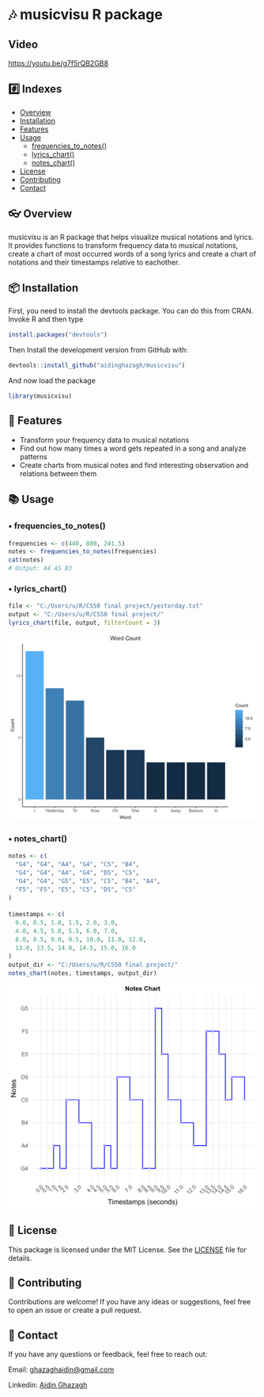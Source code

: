 # 🎶 musicvisu R package

## Video
<https://youtu.be/g7f5rQB2GB8>

## #️⃣ Indexes
- [Overview](#-overview)
- [Installation](#-installation)
- [Features](#-features)
- [Usage](#-usage)
  - [frequencies_to_notes()](#-frequencies_to_notes)
  - [lyrics_chart()](#-lyrics_chart)
  - [notes_chart()](#-notes_chart)
- [License](#-license)
- [Contributing](#-contributing)
- [Contact](#-contact)

## 👓 Overview

musicvisu is an R package that helps visualize musical notations and lyrics. It provides functions to transform frequency data to musical notations, create a chart of most occurred words of a song lyrics and create a chart of notations and their timestamps relative to eachother.

## 📦 Installation

First, you need to install the devtools package. You can do this from CRAN. Invoke R and then type
```r
install.packages("devtools")
```

Then Install the development version from GitHub with:
```r
devtools::install_github("aidinghazagh/musicvisu")
```

And now load the package
```r
library(musicvisu)
```

## 🚀 Features

- Transform your frequency data to musical notations
- Find out how many times a word gets repeated in a song and analyze patterns
- Create charts from musical notes and find interesting observation and relations between them

## 📚 Usage

### • frequencies_to_notes()
```r
frequencies <- c(440, 880, 241.5)
notes <- frequencies_to_notes(frequencies)
cat(notes)
# Output: A4 A5 B3
```

### • lyrics_chart()
```r
file <- "C:/Users/u/R/CS50 final project/yesterday.txt"
output <- "C:/Users/u/R/CS50 final project/"
lyrics_chart(file, output, filterCount = 3)
```
![lyrics_chart](word-chart.png)


### • notes_chart()
```r
notes <- c(
  "G4", "G4", "A4", "G4", "C5", "B4", 
  "G4", "G4", "A4", "G4", "D5", "C5", 
  "G4", "G4", "G5", "E5", "C5", "B4", "A4", 
  "F5", "F5", "E5", "C5", "D5", "C5"
)

timestamps <- c(
  0.0, 0.5, 1.0, 1.5, 2.0, 3.0,
  4.0, 4.5, 5.0, 5.5, 6.0, 7.0,
  8.0, 8.5, 9.0, 9.5, 10.0, 11.0, 12.0,
  13.0, 13.5, 14.0, 14.5, 15.0, 16.0
)
output_dir <- "C:/Users/u/R/CS50 final project/"
notes_chart(notes, timestamps, output_dir)
```
![notes_chart](note-chart.png)


## 📄 License
This package is licensed under the MIT License. See the [LICENSE](LICENSE) file for details.

## 🤝 Contributing
Contributions are welcome! If you have any ideas or suggestions, feel free to open an issue or create a pull request.

## 📧 Contact
If you have any questions or feedback, feel free to reach out:

Email: [ghazaghaidin@gmail.com](mailto:ghazaghaidin@gmail.com)

Linkedin: [Aidin Ghazagh](https://linkedin.com/in/aidin-ghazagh)
